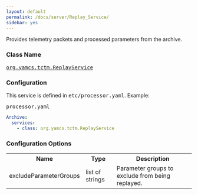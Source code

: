 ```yaml
---
layout: default
permalink: /docs/server/Replay_Service/
sidebar: yes
---
```


Provides telemetry packets and processed parameters from the archive.

### Class Name
[<tt>org.yamcs.tctm.ReplayService</tt>](https://www.yamcs.org/yamcs/javadoc/org/yamcs/tctm/ReplayService.html)

### Configuration

This service is defined in <tt>etc/processor.yaml</tt>. Example:

<pre class="r header">processor.yaml</pre>
```yaml
Archive:
  services:
    - class: org.yamcs.tctm.ReplayService
```

### Configuration Options

<table class="inline">
  <tr>
    <th>Name</th>
    <th>Type</th>
    <th>Description</th>
  </tr>
  <tr>
    <td class="code">excludeParameterGroups</td>
    <td class="code">list of strings</td>
    <td>Parameter groups to exclude from being replayed.</td>
  </tr>
</table>
